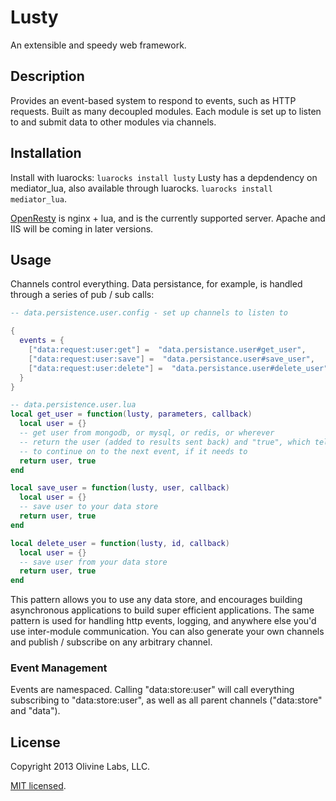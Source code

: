 Lusty
====

An extensible and speedy web framework.

## Description

Provides an event-based system to respond to events, such as HTTP requests.
Built as many decoupled modules. Each module is set up to listen to and submit
data to other modules via channels.

## Installation

Install with luarocks: `luarocks install lusty`
Lusty has a depdendency on mediator\_lua, also available through luarocks.
`luarocks install mediator_lua`.

[OpenResty](http://www.openresty.com) is nginx + lua, and is the currently
supported server. Apache and IIS will be coming in later versions.

## Usage

Channels control everything. Data persistance, for example, is handled through
a series of pub / sub calls:

```lua
-- data.persistence.user.config - set up channels to listen to

{
  events = {
    ["data:request:user:get"] =  "data.persistance.user#get_user",
    ["data:request:user:save"] =  "data.persistance.user#save_user",
    ["data:request:user:delete"] =  "data.persistance.user#delete_user"
  }
}

-- data.persistence.user.lua
local get_user = function(lusty, parameters, callback)
  local user = {}
  -- get user from mongodb, or mysql, or redis, or wherever
  -- return the user (added to results sent back) and "true", which tells lusty
  -- to continue on to the next event, if it needs to
  return user, true
end

local save_user = function(lusty, user, callback)
  local user = {}
  -- save user to your data store
  return user, true
end

local delete_user = function(lusty, id, callback)
  local user = {}
  -- save user from your data store
  return user, true
end
```

This pattern allows you to use any data store, and encourages building
asynchronous applications to build super efficient applications. The same
pattern is used for handling http events, logging, and anywhere else you'd use
inter-module communication. You can also generate your own channels and
publish / subscribe on any arbitrary channel.

### Event Management

Events are namespaced. Calling "data:store:user" will call everything
subscribing to "data:store:user", as well as all parent channels ("data:store"
and "data").

## License

Copyright 2013 Olivine Labs, LLC.

[MIT licensed](http://www.opensource.org/licenses/mit-license.php).


